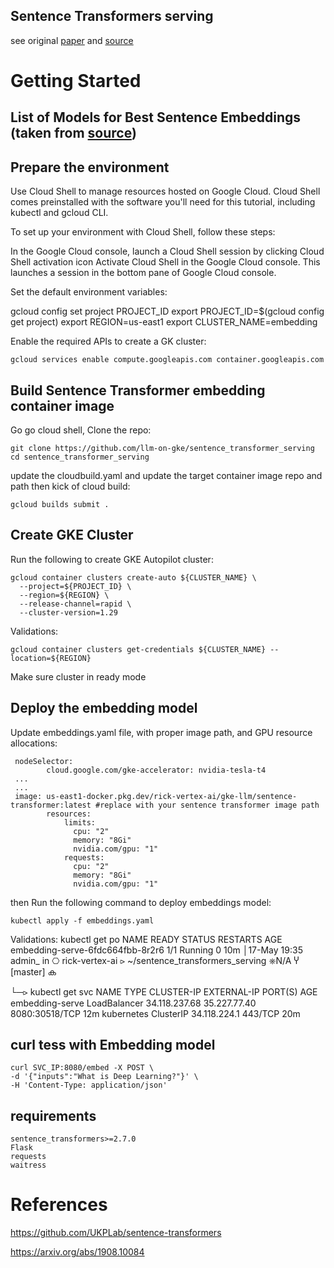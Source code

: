 ## Sentence Transformers serving

see original [paper](https://arxiv.org/abs/1908.10084) 
and [source](https://github.com/UKPLab/sentence-transformers#application-examples)

# Getting Started

## List of Models for Best Sentence Embeddings (taken from [source](https://github.com/UKPLab/sentence-transformers/blob/master/README.md))

## Prepare the environment

Use Cloud Shell to manage resources hosted on Google Cloud. Cloud Shell comes preinstalled with the software you'll need for this tutorial, including kubectl and gcloud CLI.

To set up your environment with Cloud Shell, follow these steps:

In the Google Cloud console, launch a Cloud Shell session by clicking Cloud Shell activation icon Activate Cloud Shell in the Google Cloud console. This launches a session in the bottom pane of Google Cloud console.

Set the default environment variables:

gcloud config set project PROJECT_ID
export PROJECT_ID=$(gcloud config get project)
export REGION=us-east1
export CLUSTER_NAME=embedding

Enable the required APIs to create a GK cluster:
```
gcloud services enable compute.googleapis.com container.googleapis.com
```


## Build Sentence Transformer embedding container image
Go go cloud shell, Clone the repo:
```
git clone https://github.com/llm-on-gke/sentence_transformer_serving
cd sentence_transformer_serving
```
update the cloudbuild.yaml and update the target container image repo and path
then kick of cloud build:
```
gcloud builds submit . 
```

## Create GKE Cluster
Run the following to create GKE Autopilot cluster:
```
gcloud container clusters create-auto ${CLUSTER_NAME} \
  --project=${PROJECT_ID} \
  --region=${REGION} \
  --release-channel=rapid \
  --cluster-version=1.29
```

Validations:
```
gcloud container clusters get-credentials ${CLUSTER_NAME} --location=${REGION}
```
Make sure cluster in ready mode

## Deploy the embedding model
Update embeddings.yaml file, with proper image path, and GPU resource allocations:
```
 nodeSelector:
        cloud.google.com/gke-accelerator: nvidia-tesla-t4
 ...
 ...       
 image: us-east1-docker.pkg.dev/rick-vertex-ai/gke-llm/sentence-transformer:latest #replace with your sentence transformer image path
        resources:
            limits:
              cpu: "2"
              memory: "8Gi"
              nvidia.com/gpu: "1"
            requests:
              cpu: "2"
              memory: "8Gi"
              nvidia.com/gpu: "1"
```
then Run the following command to deploy embeddings model:
```
kubectl apply -f embeddings.yaml

```
Validations: 
kubectl get po
NAME                               READY   STATUS    RESTARTS   AGE
embedding-serve-6fdc664fbb-8r2r6   1/1     Running   0          10m
│17-May 19:35 admin_ in ⎔ rick-vertex-ai ⪧ ~/sentence_transformers_serving ⎈N/A Ⴤ [master] ക 

└─⪧ kubectl get svc
NAME              TYPE           CLUSTER-IP      EXTERNAL-IP    PORT(S)          AGE
embedding-serve   LoadBalancer   34.118.237.68   35.227.77.40   8080:30518/TCP   12m
kubernetes        ClusterIP      34.118.224.1    <none>         443/TCP          20m

## curl tess with Embedding model
```
curl SVC_IP:8080/embed -X POST \
-d '{"inputs":"What is Deep Learning?"}' \
-H 'Content-Type: application/json'
```

## requirements
```text
sentence_transformers>=2.7.0
Flask
requests
waitress
```

# References

https://github.com/UKPLab/sentence-transformers

https://arxiv.org/abs/1908.10084